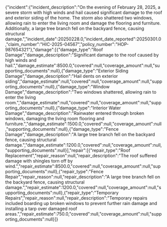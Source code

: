 {"incident":{"incident_description":"On the evening of February 28, 2025, a severe storm with high winds and hail caused significant damage to the roof and exterior siding of the home. The storm also shattered two windows, allowing rain to enter the living room and damage the flooring and furniture. Additionally, a large tree branch fell on the backyard fence, causing structural damage.","incident_date":20250228.0,"incident_date_reported":20250301.0,"claim_number":"HIC-2025-04567","policy_number":"HOP-987654321"},"damage":[{"damage_type":"Roof Damage","damage_description":"Significant damage to the roof caused by high winds and hail.","damage_estimate":8500.0,"covered":null,"coverage_amount":null,"supporting_documents":null},{"damage_type":"Exterior Siding Damage","damage_description":"Hail dents on exterior siding","damage_estimate":null,"covered":null,"coverage_amount":null,"supporting_documents":null},{"damage_type":"Window Damage","damage_description":"Two windows shattered, allowing rain to enter the living room.","damage_estimate":null,"covered":null,"coverage_amount":null,"supporting_documents":null},{"damage_type":"Interior Water Damage","damage_description":"Rainwater entered through broken windows, damaging the living room flooring and furniture.","damage_estimate":1500.0,"covered":null,"coverage_amount":null,"supporting_documents":null},{"damage_type":"Fence Damage","damage_description":"A large tree branch fell on the backyard fence, causing structural damage.","damage_estimate":1200.0,"covered":null,"coverage_amount":null,"supporting_documents":null}],"repair":[{"repair_type":"Roof Replacement","repair_reason":null,"repair_description":"The roof suffered damage with shingles torn off by wind.","repair_estimate":8500.0,"covered":null,"coverage_amount":null,"supporting_documents":null},{"repair_type":"Fence Repair","repair_reason":null,"repair_description":"A large tree branch fell on the backyard fence, causing structural damage.","repair_estimate":1200.0,"covered":null,"coverage_amount":null,"supporting_documents":null},{"repair_type":"Temporary Repairs","repair_reason":null,"repair_description":"Temporary repairs included boarding up broken windows to prevent further rain damage and installing a tarp over damaged roof areas.","repair_estimate":750.0,"covered":null,"coverage_amount":null,"supporting_documents":null}]}